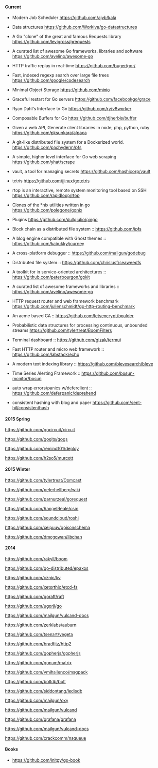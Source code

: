 
#### Current

* Modern Job Scheduler
https://github.com/ajvb/kala

* Data structures
https://github.com/Workiva/go-datastructures

* A Go "clone" of the great and famous Requests library
https://github.com/levigross/grequests

* A curated list of awesome Go frameworks, libraries and software
https://github.com/avelino/awesome-go

* HTTP traffic replay in real-time
https://github.com/buger/gor/

* Fast, indexed regexp search over large file trees
https://github.com/google/codesearch

* Minimal Object Storage
https://github.com/minio

* Graceful restart for Go servers
https://github.com/facebookgo/grace

* Ryan Dahl's Interface to Go
https://github.com/ry/v8worker

* Composable Buffers for Go
https://github.com/djherbis/buffer

* Given a web API, Generate client libraries in node, php, python, ruby
https://github.com/pksunkara/alpaca

* A git-like distributed file system for a Dockerized world.
https://github.com/pachyderm/pfs

* A simple, higher level interface for Go web scraping
https://github.com/yhat/scrape

* vault, a tool for managing secrets
https://github.com/hashicorp/vault

* tetris
https://github.com/jjinux/gotetris

* rtop is an interactive, remote system monitoring tool based on SSH
https://github.com/rapidloop/rtop

* Clones of the *nix utilities written in go
https://github.com/polegone/gonix

* Plugins
https://github.com/dullgiulio/pingo

* Block chain as a distributed file system ::
https://github.com/ipfs

* A blog engine compatible with Ghost themes ::
https://github.com/kabukky/journey

* A cross-platform debugger ::
https://github.com/mailgun/godebug

* Distributed file system ::
https://github.com/chrislusf/seaweedfs

* A toolkit for in service-oriented architectures ::
https://github.com/peterbourgon/gokit

* A curated list of awesome frameworks and libraries ::
https://github.com/avelino/awesome-go

* HTTP request router and web framework benchmark
https://github.com/julienschmidt/go-http-routing-benchmark

* An acme based CA ::
https://github.com/letsencrypt/boulder

* Probabilistic data structures for processing continuous, unbounded streams
https://github.com/tylertreat/BoomFilters

* Terminal dashboard ::
https://github.com/gizak/termui

* Fast HTTP router and micro web framework ::
https://github.com/labstack/echo

* A modern text indexing library ::
https://github.com/blevesearch/bleve

* Time Series Alerting Framework ::
https://github.com/bosun-monitor/bosun

* auto wrap errors/panics w/deferclient ::
https://github.com/deferpanic/deprehend

* consistent hashing with blog and paper
https://github.com/sent-hil/consistenthash

#### 2015 Spring

https://github.com/gocircuit/circuit

https://github.com/gogits/gogs

https://github.com/remind101/deploy

https://github.com/h2so5/murcott

#### 2015 Winter

https://github.com/tylertreat/Comcast

https://github.com/peterhellberg/wiki

https://github.com/parnurzeal/gorequest

https://github.com/RangelReale/osin

https://github.com/soundcloud/roshi

https://github.com/xeipuuv/gojsonschema

https://github.com/dmcgowan/libchan

#### 2014
https://github.com/rakyll/boom

https://github.com/go-distributed/epaxos

https://github.com/cznic/kv

https://github.com/xetorthio/etcd-fs

https://github.com/goraft/raft

https://github.com/ugorji/go

https://github.com/mailgun/vulcand-docs

https://github.com/zerklabs/auburn

https://github.com/tsenart/vegeta

https://github.com/bradfitz/http2

https://github.com/gopherjs/gopherjs

https://github.com/gonum/matrix

https://github.com/vmihailenco/msgpack

https://github.com/boltdb/bolt

https://github.com/siddontang/ledisdb

https://github.com/mailgun/oxy

https://github.com/mailgun/vulcand

https://github.com/grafana/grafana

https://github.com/mailgun/vulcand-docs

https://github.com/crackcomm/nsqueue

#### Books

* https://github.com/initpy/go-book

